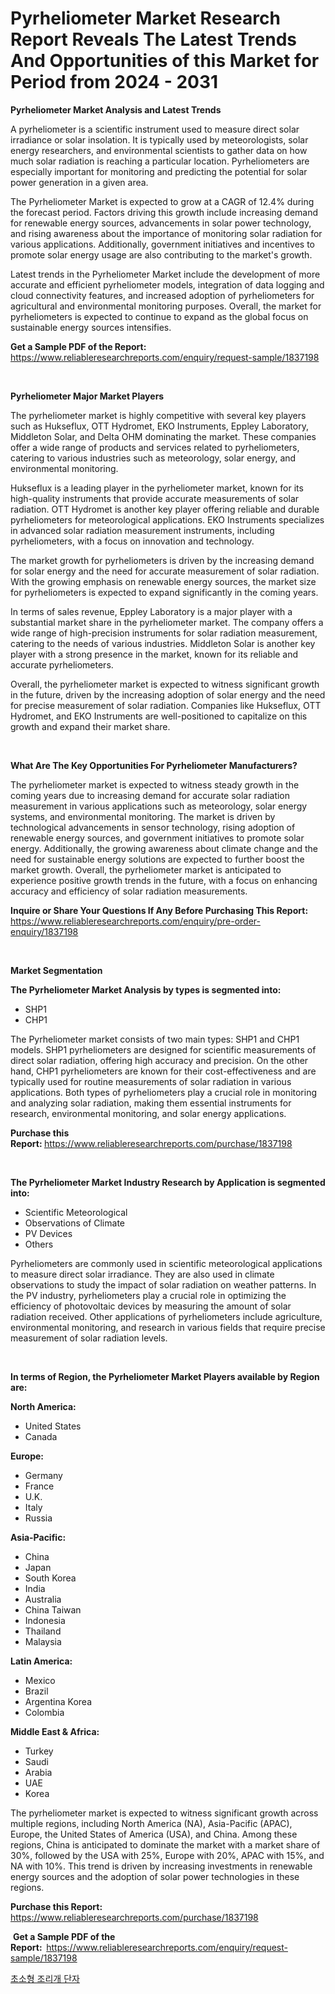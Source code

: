 <p><h1>Pyrheliometer Market Research Report Reveals The Latest Trends And Opportunities of this Market for Period from 2024 - 2031</h1></p><p><strong>Pyrheliometer Market Analysis and Latest Trends</strong></p>
<p><p>A pyrheliometer is a scientific instrument used to measure direct solar irradiance or solar insolation. It is typically used by meteorologists, solar energy researchers, and environmental scientists to gather data on how much solar radiation is reaching a particular location. Pyrheliometers are especially important for monitoring and predicting the potential for solar power generation in a given area.</p><p>The Pyrheliometer Market is expected to grow at a CAGR of 12.4% during the forecast period. Factors driving this growth include increasing demand for renewable energy sources, advancements in solar power technology, and rising awareness about the importance of monitoring solar radiation for various applications. Additionally, government initiatives and incentives to promote solar energy usage are also contributing to the market's growth.</p><p>Latest trends in the Pyrheliometer Market include the development of more accurate and efficient pyrheliometer models, integration of data logging and cloud connectivity features, and increased adoption of pyrheliometers for agricultural and environmental monitoring purposes. Overall, the market for pyrheliometers is expected to continue to expand as the global focus on sustainable energy sources intensifies.</p></p>
<p><strong>Get a Sample PDF of the Report:&nbsp;</strong> <a href="https://www.reliableresearchreports.com/enquiry/request-sample/1837198">https://www.reliableresearchreports.com/enquiry/request-sample/1837198</a></p>
<p>&nbsp;</p>
<p><strong>Pyrheliometer Major Market Players</strong></p>
<p><p>The pyrheliometer market is highly competitive with several key players such as Hukseflux, OTT Hydromet, EKO Instruments, Eppley Laboratory, Middleton Solar, and Delta OHM dominating the market. These companies offer a wide range of products and services related to pyrheliometers, catering to various industries such as meteorology, solar energy, and environmental monitoring.</p><p>Hukseflux is a leading player in the pyrheliometer market, known for its high-quality instruments that provide accurate measurements of solar radiation. OTT Hydromet is another key player offering reliable and durable pyrheliometers for meteorological applications. EKO Instruments specializes in advanced solar radiation measurement instruments, including pyrheliometers, with a focus on innovation and technology.</p><p>The market growth for pyrheliometers is driven by the increasing demand for solar energy and the need for accurate measurement of solar radiation. With the growing emphasis on renewable energy sources, the market size for pyrheliometers is expected to expand significantly in the coming years.</p><p>In terms of sales revenue, Eppley Laboratory is a major player with a substantial market share in the pyrheliometer market. The company offers a wide range of high-precision instruments for solar radiation measurement, catering to the needs of various industries. Middleton Solar is another key player with a strong presence in the market, known for its reliable and accurate pyrheliometers.</p><p>Overall, the pyrheliometer market is expected to witness significant growth in the future, driven by the increasing adoption of solar energy and the need for precise measurement of solar radiation. Companies like Hukseflux, OTT Hydromet, and EKO Instruments are well-positioned to capitalize on this growth and expand their market share.</p></p>
<p>&nbsp;</p>
<p><strong>What Are The Key Opportunities For Pyrheliometer Manufacturers?</strong></p>
<p><p>The pyrheliometer market is expected to witness steady growth in the coming years due to increasing demand for accurate solar radiation measurement in various applications such as meteorology, solar energy systems, and environmental monitoring. The market is driven by technological advancements in sensor technology, rising adoption of renewable energy sources, and government initiatives to promote solar energy. Additionally, the growing awareness about climate change and the need for sustainable energy solutions are expected to further boost the market growth. Overall, the pyrheliometer market is anticipated to experience positive growth trends in the future, with a focus on enhancing accuracy and efficiency of solar radiation measurements.</p></p>
<p><strong>Inquire or Share Your Questions If Any Before Purchasing This Report:</strong> <a href="https://www.reliableresearchreports.com/enquiry/pre-order-enquiry/1837198">https://www.reliableresearchreports.com/enquiry/pre-order-enquiry/1837198</a></p>
<p>&nbsp;</p>
<p><strong>Market Segmentation</strong></p>
<p><strong>The Pyrheliometer Market Analysis by types is segmented into:</strong></p>
<p><ul><li>SHP1</li><li>CHP1</li></ul></p>
<p><p>The Pyrheliometer market consists of two main types: SHP1 and CHP1 models. SHP1 pyrheliometers are designed for scientific measurements of direct solar radiation, offering high accuracy and precision. On the other hand, CHP1 pyrheliometers are known for their cost-effectiveness and are typically used for routine measurements of solar radiation in various applications. Both types of pyrheliometers play a crucial role in monitoring and analyzing solar radiation, making them essential instruments for research, environmental monitoring, and solar energy applications.</p></p>
<p><strong>Purchase this Report:&nbsp;</strong><a href="https://www.reliableresearchreports.com/purchase/1837198">https://www.reliableresearchreports.com/purchase/1837198</a></p>
<p>&nbsp;</p>
<p><strong>The Pyrheliometer Market Industry Research by Application is segmented into:</strong></p>
<p><ul><li>Scientific Meteorological</li><li>Observations of Climate</li><li>PV Devices</li><li>Others</li></ul></p>
<p><p>Pyrheliometers are commonly used in scientific meteorological applications to measure direct solar irradiance. They are also used in climate observations to study the impact of solar radiation on weather patterns. In the PV industry, pyrheliometers play a crucial role in optimizing the efficiency of photovoltaic devices by measuring the amount of solar radiation received. Other applications of pyrheliometers include agriculture, environmental monitoring, and research in various fields that require precise measurement of solar radiation levels.</p></p>
<p>&nbsp;</p>
<p><strong>In terms of Region, the Pyrheliometer Market Players available by Region are:</strong></p>
<p>
    <p> <strong> North America: </strong>
        <ul>
            <li>United States</li>
            <li>Canada</li>
        </ul>
        </p> 
    <p> <strong> Europe: </strong>
        <ul>
            <li>Germany</li>
            <li>France</li>
            <li>U.K.</li>
            <li>Italy</li>
            <li>Russia</li>
        </ul>
        </p> 
    <p> <strong> Asia-Pacific: </strong>
        <ul>
            <li>China</li>
            <li>Japan</li>
            <li>South Korea</li>
            <li>India</li>
            <li>Australia</li>
            <li>China Taiwan</li>
            <li>Indonesia</li>
            <li>Thailand</li>
            <li>Malaysia</li>
        </ul>
        </p> 
    <p> <strong> Latin America: </strong>
        <ul>
            <li>Mexico</li>
            <li>Brazil</li>
            <li>Argentina Korea</li>
            <li>Colombia</li>
        </ul>
        </p> 
    <p> <strong> Middle East & Africa: </strong>
        <ul>
            <li>Turkey</li>
            <li>Saudi</li>
            <li>Arabia</li>
            <li>UAE</li>
            <li>Korea</li>
        </ul>
    </p>
    </p>
<p><p>The pyrheliometer market is expected to witness significant growth across multiple regions, including North America (NA), Asia-Pacific (APAC), Europe, the United States of America (USA), and China. Among these regions, China is anticipated to dominate the market with a market share of 30%, followed by the USA with 25%, Europe with 20%, APAC with 15%, and NA with 10%. This trend is driven by increasing investments in renewable energy sources and the adoption of solar power technologies in these regions.</p></p>
<p><strong>Purchase this Report: </strong><a href="https://www.reliableresearchreports.com/purchase/1837198">https://www.reliableresearchreports.com/purchase/1837198</a></p>
<p>&nbsp;<strong>Get a Sample PDF of the Report:&nbsp;&nbsp;</strong><a href="https://www.reliableresearchreports.com/enquiry/request-sample/1837198">https://www.reliableresearchreports.com/enquiry/request-sample/1837198</a></p>
<p><strong></strong></p>
<p><p><a href="https://github.com/crfsywufhm81415/Market-Research-Report-List-1/blob/main/423774210747.md">초소형 조리개 단자</a></p></p>